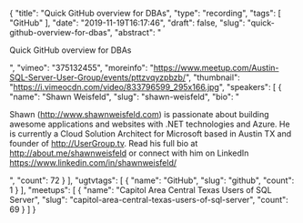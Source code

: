 {
  "title": "Quick GitHub overview for DBAs",
  "type": "recording",
  "tags": [
    "GitHub"
  ],
  "date": "2019-11-19T16:17:46",
  "draft": false,
  "slug": "quick-github-overview-for-dbas",
  "abstract": "<p>Quick GitHub overview for DBAs</p>",
  "vimeo": "375132455",
  "moreinfo": "https://www.meetup.com/Austin-SQL-Server-User-Group/events/pttzvqyzpbzb/",
  "thumbnail": "https://i.vimeocdn.com/video/833796599_295x166.jpg",
  "speakers": [
    {
      "name": "Shawn Weisfeld",
      "slug": "shawn-weisfeld",
      "bio": "<p>Shawn (http://www.shawnweisfeld.com) is passionate about building awesome applications and websites with .NET technologies and Azure. He is currently a Cloud Solution Architect for Microsoft based in Austin TX and founder of http://UserGroup.tv. Read his full bio at http://about.me/shawnweisfeld or connect with him on LinkedIn https://www.linkedin.com/in/shawnweisfeld/</p>",
      "count": 72
    }
  ],
  "ugtvtags": [
    {
      "name": "GitHub",
      "slug": "github",
      "count": 1
    }
  ],
  "meetups": [
    {
      "name": "Capitol Area Central Texas Users of SQL Server",
      "slug": "capitol-area-central-texas-users-of-sql-server",
      "count": 69
    }
  ]
}